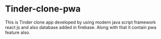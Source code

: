 # Tinder-clone-pwa
This is Tinder clone app developed by using modern java script framework react js and also database added in firebase.
Along with that it contain pwa feature also.

